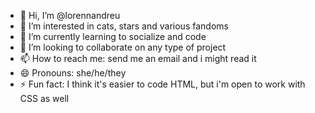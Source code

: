 - 👋 Hi, I’m @lorennandreu
- 👀 I’m interested in cats, stars and various fandoms
- 🌱 I’m currently learning to socialize and code
- 💞️ I’m looking to collaborate on any type of project
- 📫 How to reach me: send me an email and i might read it
- 😄 Pronouns: she/he/they
- ⚡ Fun fact: I think it's easier to code HTML, but i'm open to work with CSS as well
